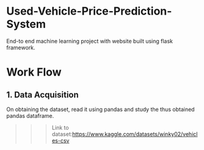 # Used-Vehicle-Price-Prediction-System
End-to end machine learning project with website built using flask framework.

# Work Flow
## 1. Data Acquisition 
On obtaining the dataset, read it using pandas and study the thus obtained pandas dataframe. 
>>>Link to dataset:https://www.kaggle.com/datasets/winky02/vehicles-csv
